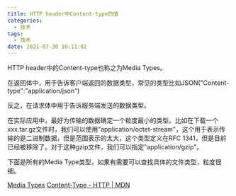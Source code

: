 ```yaml
---
title: HTTP header中Content-type的值
categories:
  - 技术
tags:
  - 技术
date: 2021-07-30 10:11:02
---
```



HTTP header中的Content-type也称之为Media Types。

在返回体中，用于告诉客户端返回的数据类型，常见的类型比如JSON("Content-type":"application/json")

反之，在请求体中用于告诉服务端发送的数据类型。

在实际应用中，最好为传输的数据确定一个粒度最小的类型。比如在下载一个xxx.tar.gz文件时，我们可以使用"application/octet-stream"，这个用于表示传输的是二进制数据，但是范围表示的太大，这个类型定义在RFC 1341，但是目前已经被移除了。对于这种gzip文件，我们可以指定"application/gzip"。

下面是所有的Media Type类型，如果有需要可以查找具体的文件类型，粒度很细。

[Media Types](https://www.iana.org/assignments/media-types/media-types.xhtml)
[Content-Type - HTTP | MDN](https://developer.mozilla.org/en-US/docs/Web/HTTP/Headers/Content-Type)
